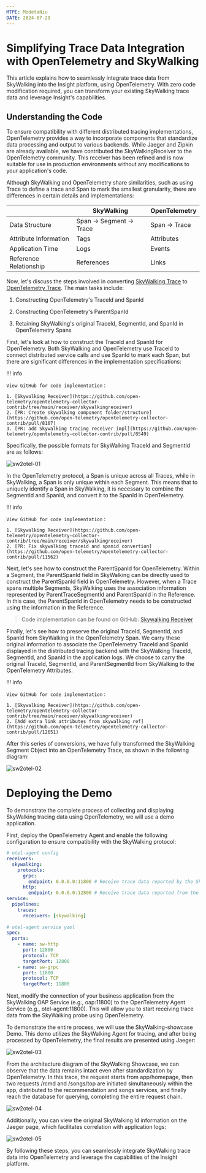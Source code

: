 ```yaml
---
MTPE: ModetaNiu
DATE: 2024-07-29
---
```


# Simplifying Trace Data Integration with OpenTelemetry and SkyWalking

This article explains how to seamlessly integrate trace data from SkyWalking into the Insight platform, using OpenTelemetry. 
With zero code modification required, you can transform your existing SkyWalking trace data and leverage Insight's capabilities.

## Understanding the Code

To ensure compatibility with different distributed tracing implementations, OpenTelemetry provides a way to 
incorporate components that standardize data processing and output to various backends. While Jaeger and Zipkin 
are already available, we have contributed the SkyWalkingReceiver to the OpenTelemetry community. This receiver has been 
refined and is now suitable for use in production environments without any modifications to your application's code.

Although SkyWalking and OpenTelemetry share similarities, such as using Trace to define a trace and Span to mark 
the smallest granularity, there are differences in certain details and implementations:

|         | SkyWalking     | OpenTelemetry |
|---------|----------------|---------------|
| Data Structure | Span -> Segment -> Trace | Span -> Trace |
| Attribute Information | Tags | Attributes |
| Application Time | Logs | Events |
| Reference Relationship | References | Links |

Now, let's discuss the steps involved in converting [SkyWalking Trace](https://github.com/apache/skywalking-data-collect-protocol/blob/master/language-agent/Tracing.proto) to [OpenTelemetry Trace](https://opentelemetry.io/docs/reference/specification/overview/). The main tasks include:

1. Constructing OpenTelemetry's TraceId and SpanId

2. Constructing OpenTelemetry's ParentSpanId

3. Retaining SkyWalking's original TraceId, SegmentId, and SpanId in OpenTelemetry Spans

First, let's look at how to construct the TraceId and SpanId for OpenTelemetry. Both SkyWalking and OpenTelemetry 
use TraceId to connect distributed service calls and use SpanId to mark each Span, but there are significant differences 
in the implementation specifications:

!!! info

    View GitHub for code implementation：

    1. [Skywalking Receiver](https://github.com/open-telemetry/opentelemetry-collector-contrib/tree/main/receiver/skywalkingreceiver)
    2. [PR: Create skywalking component folder/structure](https://github.com/open-telemetry/opentelemetry-collector-contrib/pull/8107)
    3. [PR: add Skywalking tracing receiver impl](https://github.com/open-telemetry/opentelemetry-collector-contrib/pull/8549)

Specifically, the possible formats for SkyWalking TraceId and SegmentId are as follows:

![sw2otel-01](https://docs.daocloud.io/daocloud-docs-images/docs/zh/docs/insight/images/sw2otel-01.png)

In the OpenTelemetry protocol, a Span is unique across all Traces, while in SkyWalking, a Span is only unique 
within each Segment. This means that to uniquely identify a Span in SkyWalking, it is necessary to combine the
SegmentId and SpanId, and convert it to the SpanId in OpenTelemetry.

!!! info

    View GitHub for code implementation：

    1. [Skywalking Receiver](https://github.com/open-telemetry/opentelemetry-collector-contrib/tree/main/receiver/skywalkingreceiver)
    2. [PR: Fix skywalking traceid and spanid convertion](https://github.com/open-telemetry/opentelemetry-collector-contrib/pull/11562)

Next, let's see how to construct the ParentSpanId for OpenTelemetry. Within a Segment, the ParentSpanId field 
in SkyWalking can be directly used to construct the ParentSpanId field in OpenTelemetry. However, when a Trace 
spans multiple Segments, SkyWalking uses the association information represented by ParentTraceSegmentId and 
ParentSpanId in the Reference. In this case, the ParentSpanId in OpenTelemetry needs to be constructed 
using the information in the Reference.

> Code implementation can be found on GitHub: [Skywalking Receiver](https://github.com/open-telemetry/opentelemetry-collector-contrib/tree/main/receiver/skywalkingreceiver)

Finally, let's see how to preserve the original TraceId, SegmentId, and SpanId from SkyWalking in the 
OpenTelemetry Span. We carry these original information to associate the OpenTelemetry TraceId and SpanId 
displayed in the distributed tracing backend with the SkyWalking TraceId, SegmentId, and SpanId in the 
application logs. We choose to carry the original TraceId, SegmentId, and ParentSegmentId from SkyWalking 
to the OpenTelemetry Attributes.

!!! info

    View GitHub for code implementation：

    1. [Skywalking Receiver](https://github.com/open-telemetry/opentelemetry-collector-contrib/tree/main/receiver/skywalkingreceiver)
    2. [Add extra link attributes from skywalking ref](https://github.com/open-telemetry/opentelemetry-collector-contrib/pull/12651)

After this series of conversions, we have fully transformed the SkyWalking Segment Object into an OpenTelemetry Trace, as shown in the following diagram:

![sw2otel-02](https://docs.daocloud.io/daocloud-docs-images/docs/zh/docs/insight/images/sw2otel-02.png)

# Deploying the Demo

To demonstrate the complete process of collecting and displaying SkyWalking tracing data using OpenTelemetry, 
we will use a demo application.

First, deploy the OpenTelemetry Agent and enable the following configuration to ensure compatibility with the SkyWalking protocol:

```yaml
# otel-agent config
receivers:
  skywalking:
    protocols:
      grpc:
        endpoint: 0.0.0.0:11800 # Receive trace data reported by the SkyWalking Agent
      http: 
        endpoint: 0.0.0.0:12800 # Receive trace data reported from the front-end / nginx or other HTTP protocols
service: 
  pipelines: 
    traces:      
      receivers: [skywalking]
      
# otel-agent service yaml
spec:
  ports: 
    - name: sw-http
      port: 12800    
      protocol: TCP    
      targetPort: 12800 
    - name: sw-grpc     
      port: 11800 
      protocol: TCP  
      targetPort: 11800
```

Next, modify the connection of your business application from the SkyWalking OAP Service (e.g., oap:11800) to the 
OpenTelemetry Agent Service (e.g., otel-agent:11800). 
This will allow you to start receiving trace data from the SkyWalking probe using OpenTelemetry.

To demonstrate the entire process, we will use the SkyWalking-showcase Demo. This demo utilizes the SkyWalking Agent 
for tracing, and after being processed by OpenTelemetry, the final results are presented using Jaeger:

![sw2otel-03](https://docs.daocloud.io/daocloud-docs-images/docs/en/docs/insight/images/sw2otel-03.png)

From the architecture diagram of the SkyWalking Showcase, we can observe that the data remains intact even after 
standardization by OpenTelemetry. In this trace, the request starts from app/homepage, then two requests 
/rcmd and /songs/top are initiated simultaneously within the app, distributed to the recommendation and songs services, 
and finally reach the database for querying, completing the entire request chain.

![sw2otel-04](https://docs.daocloud.io/daocloud-docs-images/docs/en/docs/insight/images/sw2otel-04.png)

Additionally, you can view the original SkyWalking Id information on the Jaeger page, which facilitates correlation 
with application logs:

![sw2otel-05](https://docs.daocloud.io/daocloud-docs-images/docs/en/docs/insight/images/sw2otel-05.png)

By following these steps, you can seamlessly integrate SkyWalking trace data into OpenTelemetry and leverage 
the capabilities of the Insight platform.
